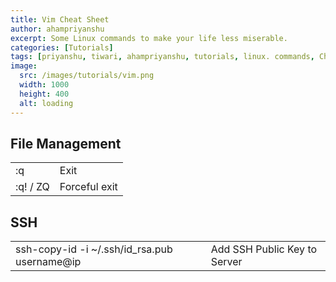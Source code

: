```yaml
---
title: Vim Cheat Sheet
author: ahampriyanshu
excerpt: Some Linux commands to make your life less miserable.
categories: [Tutorials]
tags: [priyanshu, tiwari, ahampriyanshu, tutorials, linux. commands, Cheat, Sheet]
image:
  src: /images/tutorials/vim.png
  width: 1000
  height: 400
  alt: loading
---
```


## File Management 

| | |
| -- | -- |
| :q | Exit |
| :q! / ZQ | Forceful exit |

## SSH

| | |
| -- | -- |
| ssh-copy-id -i ~/.ssh/id_rsa.pub username@ip | Add SSH Public Key to Server |
